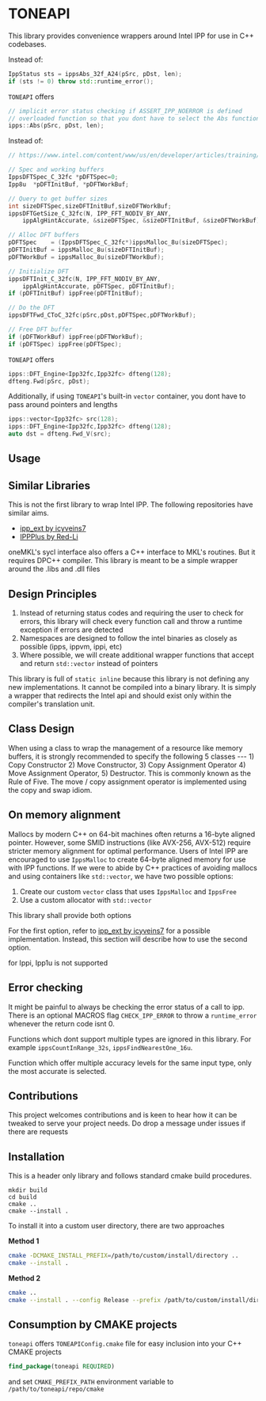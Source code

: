 # TONEAPI

This library provides convenience wrappers around Intel IPP for use in C++ codebases.

Instead of:

```cpp
IppStatus sts = ippsAbs_32f_A24(pSrc, pDst, len);
if (sts != 0) throw std::runtime_error();
```

`TONEAPI` offers
```cpp
// implicit error status checking if ASSERT_IPP_NOERROR is defined
// overloaded function so that you dont have to select the Abs function of the correct type
ipps::Abs(pSrc, pDst, len);
```

Instead of:

```cpp
// https://www.intel.com/content/www/us/en/developer/articles/training/how-to-use-intel-ipp-s-1d-fourier-transform-functions.html

// Spec and working buffers
IppsDFTSpec_C_32fc *pDFTSpec=0;
Ipp8u  *pDFTInitBuf, *pDFTWorkBuf;

// Query to get buffer sizes
int sizeDFTSpec,sizeDFTInitBuf,sizeDFTWorkBuf;
ippsDFTGetSize_C_32fc(N, IPP_FFT_NODIV_BY_ANY, 
    ippAlgHintAccurate, &sizeDFTSpec, &sizeDFTInitBuf, &sizeDFTWorkBuf);

// Alloc DFT buffers
pDFTSpec    = (IppsDFTSpec_C_32fc*)ippsMalloc_8u(sizeDFTSpec);
pDFTInitBuf = ippsMalloc_8u(sizeDFTInitBuf);
pDFTWorkBuf = ippsMalloc_8u(sizeDFTWorkBuf);

// Initialize DFT
ippsDFTInit_C_32fc(N, IPP_FFT_NODIV_BY_ANY, 
    ippAlgHintAccurate, pDFTSpec, pDFTInitBuf);
if (pDFTInitBuf) ippFree(pDFTInitBuf);

// Do the DFT
ippsDFTFwd_CToC_32fc(pSrc,pDst,pDFTSpec,pDFTWorkBuf);

// Free DFT buffer
if (pDFTWorkBuf) ippFree(pDFTWorkBuf);
if (pDFTSpec) ippFree(pDFTSpec);
```

`TONEAPI` offers
```cpp
ipps::DFT_Engine<Ipp32fc,Ipp32fc> dfteng(128);
dfteng.Fwd(pSrc, pDst);
```

Additionally, if using `TONEAPI`'s built-in `vector` container, you dont have to pass around pointers and lengths

```cpp
ipps::vector<Ipp32fc> src(128);
ipps::DFT_Engine<Ipp32fc,Ipp32fc> dfteng(128);
auto dst = dfteng.Fwd_V(src);
```

## Usage



## Similar Libraries
This is not the first library to wrap Intel IPP. The following repositories have similar aims.
* [ipp_ext by icyveins7](https://github.com/icyveins7/ipp_ext)
* [IPPPlus by Red-Li](https://github.com/Red-Li/IPPPlus)

oneMKL's sycl interface also offers a C++ interface to MKL's routines. But it requires DPC++ compiler. This library is meant to be a simple wrapper around the .libs and .dll files 

## Design Principles
1. Instead of returning status codes and requiring the user to check for errors, this library will check every function call and throw a runtime exception if errors are detected
2. Namespaces are designed to follow the intel binaries as closely as possible (ipps, ippvm, ippi, etc)
3. Where possible, we will create additional wrapper functions that accept and return `std::vector` instead of pointers

This library is full of `static inline` because this library is not defining any new implementations. It cannot be compiled into a binary library. It is simply a wrapper that redirects the Intel api and should exist only within the compiler's translation unit. 

## Class Design
When using a class to wrap the management of a resource like memory buffers, it is strongly recommended to specify the following 5 classes --- 1) Copy Constructor 2) Move Constructor, 3) Copy Assignment Operator 4) Move Assignment Operator, 5) Destructor. This is commonly known as the Rule of Five. The move / copy assignment operator is implemented using the copy and swap idiom.

## On memory alignment
Mallocs by modern C++ on 64-bit machines often returns a 16-byte aligned pointer. However, some SMID instructions (like AVX-256, AVX-512) require stricter memory alignment for optimal performance. 
Users of Intel IPP are encouraged to use `IppsMalloc` to create 64-byte aligned memory for use with IPP functions. 
If we were to abide by C++ practices of avoiding mallocs and using containers like `std::vector`, we have two possible options:
1. Create our custom `vector` class that uses `IppsMalloc` and `IppsFree`
2. Use a custom allocator with `std::vector`

This library shall provide both options

For the first option, refer to [ipp_ext by icyveins7](https://github.com/icyveins7/ipp_ext) for a possible implementation. 
Instead, this section will describe how to use the second option.

for Ippi, Ipp1u is not supported

## Error checking
It might be painful to always be checking the error status of a call to ipp. There is an optional MACROS flag `CHECK_IPP_ERROR` to throw a `runtime_error` whenever the return code isnt 0. 

Functions which dont support multiple types are ignored in this library. For example `ippsCountInRange_32s`, `ippsFindNearestOne_16u`.

Function which offer multiple accuracy levels for the same input type, only the most accurate is selected.

## Contributions
This project welcomes contributions and is keen to hear how it can be tweaked to serve your project needs. Do drop a message under issues if there are requests

## Installation
This is a header only library and follows standard cmake build procedures.

```
mkdir build
cd build
cmake ..
cmake --install . 
```

To install it into a custom user directory, there are two approaches

**Method 1**
```bash
cmake -DCMAKE_INSTALL_PREFIX=/path/to/custom/install/directory ..
cmake --install .
```

**Method 2**
```bash
cmake ..
cmake --install . --config Release --prefix /path/to/custom/install/directory
```

## Consumption by CMAKE projects
`toneapi` offers `TONEAPIConfig.cmake` file for easy inclusion into your C++ CMAKE projects 

```cmake
find_package(toneapi REQUIRED)
```

and set `CMAKE_PREFIX_PATH` environment variable to `/path/to/toneapi/repo/cmake`
